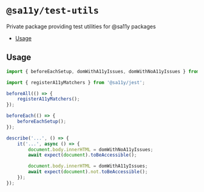 # `@sa11y/test-utils`

Private package providing test utilities for @sa11y packages

<!-- START doctoc generated TOC please keep comment here to allow auto update -->
<!-- DON'T EDIT THIS SECTION, INSTEAD RE-RUN doctoc TO UPDATE -->


- [Usage](#usage)

<!-- END doctoc generated TOC please keep comment here to allow auto update -->

## Usage

```javascript
import { beforeEachSetup, domWithA11yIssues, domWithNoA11yIssues } from '@sa11y/test-utils';

import { registerA11yMatchers } from '@sa11y/jest';

beforeAll(() => {
    registerA11yMatchers();
});

beforeEach(() => {
    beforeEachSetup();
});

describe('...', () => {
    it('...', async () => {
        document.body.innerHTML = domWithNoA11yIssues;
        await expect(document).toBeAccessible();

        document.body.innerHTML = domWithA11yIssues;
        await expect(document).not.toBeAccessible();
    });
});
```
